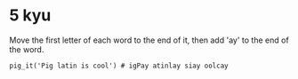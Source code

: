 # 5 kyu

Move the first letter of each word to the end of it, then add 'ay' to the end of the word.

    pig_it('Pig latin is cool') # igPay atinlay siay oolcay
